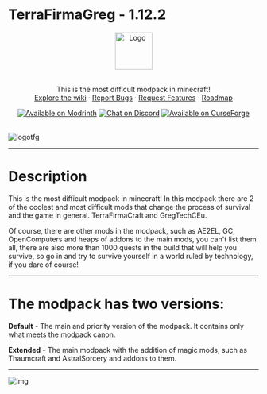 # TerraFirmaGreg - 1.12.2

<div align="center">
  <a href="https://github.com/TerraFirmaGreg-Team/TFG-Modpack-1.12.x">
    <img src="https://github.com/TerraFirmaGreg-Team/.github/blob/4980f6f22fd8a7ecab65230b87964c8db23efbc2/branding/logo.png" alt="Logo" height="75">
  </a>
  <br/>
  <br/>
  <p align="center">
    This is the most difficult modpack in minecraft!
    <br/>
    <a href="https://github.com/TerraFirmaGreg-Team/TFG-Modpack-1.12.x/wiki">Explore the wiki</a>
    ·
    <a href="https://github.com/TerraFirmaGreg-Team/TFG-Modpack-1.12.x/issues">Report Bugs</a>
    ·
    <a href="https://github.com/TerraFirmaGreg-Team/TFG-Modpack-1.12.x/issues">Request Features</a>
    ·
    <a href="https://github.com/TerraFirmaGreg-Team/projects/9">Roadmap</a>
  </p>
  <a href="https://modrinth.com/modpack/terrafirmagreg/versions?g=1.12.2">
  <img src="https://cdn.jsdelivr.net/npm/@intergrav/devins-badges/assets/compact-minimal/available/modrinth_vector.svg" alt="Available on Modrinth"></a>

  <a href="https://discord.gg/terrafirmagreg">
  <img src="https://cdn.jsdelivr.net/npm/@intergrav/devins-badges/assets/compact-minimal/social/discord-singular_vector.svg" alt="Chat on Discord"></a>

  <a href="https://www.curseforge.com/minecraft/modpacks/terrafirmagreg/files?page=1&pageSize=20&version=1.12.2">
  <img src="https://cdn.jsdelivr.net/npm/@intergrav/devins-badges/assets/compact-minimal/available/curseforge_vector.svg" alt="Available on СurseForge"></a>
</div>
<br />


![logotfg](https://user-images.githubusercontent.com/52341158/131987786-bf99e1af-318c-4ed4-a6f8-c4617d692adb.png)

***

# Description

This is the most difficult modpack in minecraft! In this modpack there are 2 of the coolest and most difficult mods that change the process of survival and the game in general. TerraFirmaCraft and GregTechCEu.

Of course, there are other mods in the modpack, such as AE2EL, GC, OpenComputers and heaps of addons to the main mods, you can't list them all, there are also more than 1000 quests in the build that will help you survive, so go in and try to survive yourself in a world ruled by technology, if you dare of course!

***

# The modpack has two versions:

**Default** - The main and priority version of the modpack. It contains only what meets the modpack canon.

**Extended** - The main modpack with the addition of magic mods, such as Thaumcraft and AstralSorcery and addons to them.

***

![img](https://github.com/TerraFirmaGreg-Team/TFG-Modpack-1.12.x/assets/55663835/0a71cfbf-c519-45b8-820c-c5ad6bf90e46)
